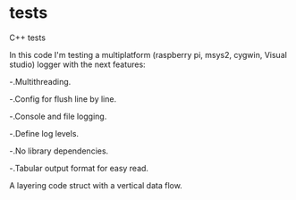 # tests
C++ tests

In this code I'm testing a multiplatform (raspberry pi, msys2, cygwin, Visual studio) logger with the next features:

-.Multithreading.

-.Config for flush line by line.

-.Console and file logging.

-.Define log levels.

-.No library dependencies.

-.Tabular output format for easy read.

A layering code struct with a vertical data flow.


